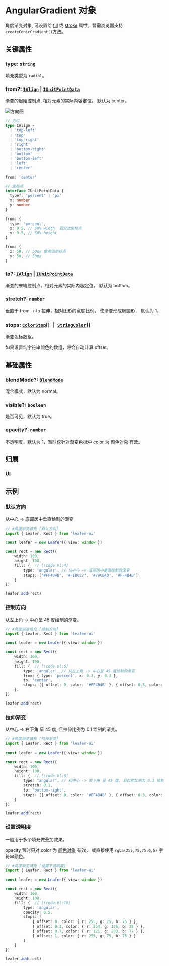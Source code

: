 <script setup>
import Case from '/component/Case.vue'
</script>

# AngularGradient 对象

角度渐变对象, 可设置给 [fill](/reference/UI/fill.md) 或 [stroke](/reference/UI/stroke.md) 属性，暂需浏览器支持`createConicGradient()`方法。

<case name="Angular"  editor=false></case>

## 关键属性

### type: `string`

填充类型为 `radial`。

### from?: [`IAlign`](/api/modules.md#ialign) | [`IUnitPointData`](/api/interfaces/IUnitPointData.md)

渐变的起始控制点, 相对元素的实际内容定位， 默认为 center。

<!-- ```ts
from: {x: 0.5, y: 0.5} // 中心
``` -->

![方向图](/svg/deriction.svg)

```ts
// 方位
type IAlign =
  | 'top-left'
  | 'top'
  | 'top-right'
  | 'right'
  | 'bottom-right'
  | 'bottom'
  | 'bottom-left'
  | 'left'
  | 'center'

from: 'center'

// 坐标点
interface IUnitPointData {
  type?: 'percent' | 'px'
  x: number
  y: number
}

from: {
  type: 'percent',
  x: 0.5, // 50% width  百分比坐标点
  y: 0.5, // 50% height
}

from: {
  x: 50, // 50px 像素值坐标点
  y: 50, // 50px
}
```

### to?: [`IAlign`](/api/modules.md#ialign) | [`IUnitPointData`](/api/interfaces/IUnitPointData.md)

渐变的末端控制点，相对元素的实际内容定位， 默认为 bottom。

<!-- ```ts
to: {x: 0.5, y: 1} // 底部居中
``` -->

### stretch?: `number`

垂直于 from -> to 拉伸，相对图形的宽度比例， 使渐变形成椭圆形， 默认为 1。

### stops: [`ColorStop`](/reference/interface/ui/Color.md#colorstop)[] ｜ [`StringColor`](/reference/interface/ui/Color.md#stringcolor)[]

渐变色标数组。

如果设置纯字符串颜色的数组，将会自动计算 offset。

## 基础属性

### blendMode?: [`BlendMode`](/reference/UI/blendMode.md)

混合模式，默认为 normal。

### visible?: `boolean`

是否可见，默认为 true。

### opacity?: `number`

不透明度，默认为 1，暂时仅针对渐变色标中 color 为 [颜色对象](/reference/interface/ui/Color.md#rgb) 有效。

## 归属

### [UI](/reference/display/UI.md)

## 示例

<case name="Angular" index=0 editor=false></case>

### 默认方向

从中心 -> 底部居中垂直绘制的渐变

```ts
// #角度渐变填充 [默认方向]
import { Leafer, Rect } from 'leafer-ui'

const leafer = new Leafer({ view: window })

const rect = new Rect({
    width: 100,
    height: 100,
    fill: {  // [!code hl:4]
        type: 'angular', // 从中心 -> 底部居中垂直绘制的渐变
        stops: ['#FF4B4B', '#FEB027', '#79CB4D', '#FF4B4B']
    }
})

leafer.add(rect)
```

<case name="Angular" index=2 editor=false></case>

### 控制方向

从左上角 -> 中心呈 45 度绘制的渐变。

```ts
// #角度渐变填充 [控制方向]
import { Leafer, Rect } from 'leafer-ui'

const leafer = new Leafer({ view: window })

const rect = new Rect({
    width: 100,
    height: 100,
    fill: {  // [!code hl:6]
        type: 'angular', // 从左上角 -> 中心呈 45 度绘制的渐变
        from: { type: 'percent', x: 0.3, y: 0.3 },
        to: 'center',
        stops: [{ offset: 0, color: '#FF4B4B' }, { offset: 0.5, color: '#FEB027' }, { offset: 1, color: '#FF4B4B' }]
    },
})

leafer.add(rect)
```

<case name="Angular" index=1 editor=false></case>

### 拉伸渐变

从中心 -> 右下角 呈 45 度, 且拉伸比例为 0.1 绘制的渐变。

```ts
// #角度渐变填充 [拉伸渐变]
import { Leafer, Rect } from 'leafer-ui'

const leafer = new Leafer({ view: window })

const rect = new Rect({
    width: 100,
    height: 100,
    fill: {  // [!code hl:6]
        type: "angular", // 从中心 -> 右下角 呈 45 度, 且拉伸比例为 0.1 绘制的渐变。
        stretch: 0.1,
        to: 'bottom-right',
        stops: [{ offset: 0, color: '#FF4B4B' }, { offset: 0.3, color: '#FEB027' }, { offset: 0.7, color: '#79CB4D' }, { offset: 1, color: '#FF4B4B' }]
    }
})

leafer.add(rect)
```

<case name="Angular" index=6 editor=false></case>

### 设置透明度

一般用于多个填充做叠加效果。

opacity 暂时只对 color 为 [颜色对象](/reference/interface/ui/Color.md#rgb) 有效， 或直接使用 `rgba(255,75,75,0,5)` 字符串颜色。

```ts
// #角度渐变填充 [设置不透明度]
import { Leafer, Rect } from 'leafer-ui'

const leafer = new Leafer({ view: window })

const rect = new Rect({
    width: 100,
    height: 100,
    fill: {  // [!code hl:10]
        type: 'angular',
        opacity: 0.5,
        stops: [
            { offset: 0, color: { r: 255, g: 75, b: 75 } },
            { offset: 0.3, color: { r: 254, g: 176, b: 39 } },
            { offset: 0.7, color: { r: 121, g: 203, b: 77 } },
            { offset: 1, color: { r: 255, g: 75, b: 75 } }
        ]
    }
})

leafer.add(rect)
```
